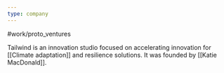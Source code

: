 ```yaml
---
type: company
---
```

#work/proto_ventures 

Tailwind is an innovation studio focused on accelerating innovation for [[Climate adaptation]] and resilience solutions. It was founded by [[Katie MacDonald]].